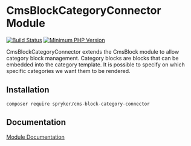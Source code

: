 # CmsBlockCategoryConnector Module
[![Build Status](https://travis-ci.org/spryker/cms-block-category-connector.svg)](https://travis-ci.org/spryker/cms-block-category-connector)
[![Minimum PHP Version](https://img.shields.io/badge/php-%3E%3D%207.2-8892BF.svg)](https://php.net/)

CmsBlockCategoryConnector extends the CmsBlock module to allow category block management. Category blocks are blocks that can be embedded into the category template. It is possible to specify on which specific categories we want them to be rendered.

## Installation

```
composer require spryker/cms-block-category-connector
```

## Documentation

[Module Documentation](https://academy.spryker.com/developing_with_spryker/module_guide/content_management/cms_block/cms_block.html)

